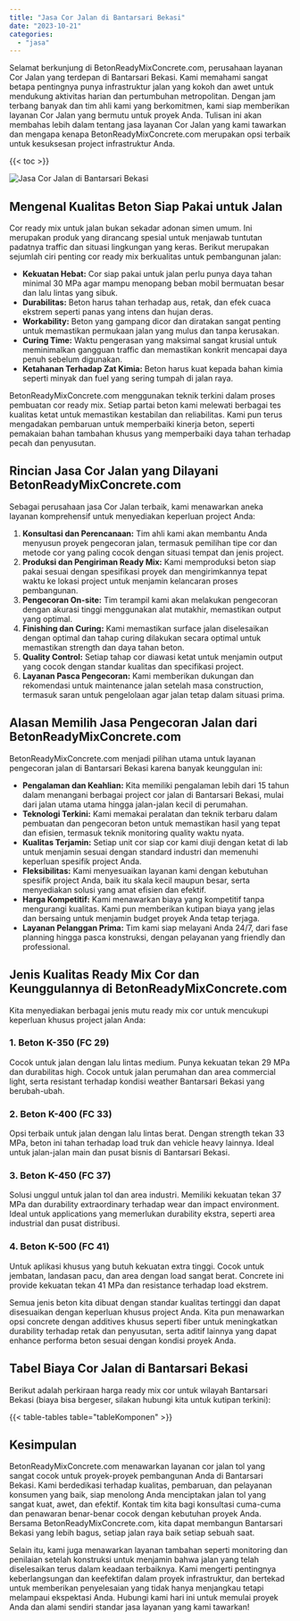 ```yaml
---
title: "Jasa Cor Jalan di Bantarsari Bekasi"
date: "2023-10-21"
categories: 
  - "jasa"
---
```


Selamat berkunjung di BetonReadyMixConcrete.com, perusahaan layanan Cor Jalan yang terdepan di Bantarsari Bekasi. Kami memahami sangat betapa pentingnya punya infrastruktur jalan yang kokoh dan awet untuk mendukung aktivitas harian dan pertumbuhan metropolitan. Dengan jam terbang banyak dan tim ahli kami yang berkomitmen, kami siap memberikan layanan Cor Jalan yang bermutu untuk proyek Anda. Tulisan ini akan membahas lebih dalam tentang jasa layanan Cor Jalan yang kami tawarkan dan mengapa kenapa BetonReadyMixConcrete.com merupakan opsi terbaik untuk kesuksesan project infrastruktur Anda.

{{< toc >}}

![Jasa Cor Jalan di Bantarsari Bekasi](https://betoncor8.github.io/cor/harga-beton-readymix-concrete%20(22).png)

## Mengenal Kualitas Beton Siap Pakai untuk Jalan

Cor ready mix untuk jalan bukan sekadar adonan simen umum. Ini merupakan produk yang dirancang spesial untuk menjawab tuntutan padatnya traffic dan situasi lingkungan yang keras. Berikut merupakan sejumlah ciri penting cor ready mix berkualitas untuk pembangunan jalan:

- **Kekuatan Hebat:** Cor siap pakai untuk jalan perlu punya daya tahan minimal 30 MPa agar mampu menopang beban mobil bermuatan besar dan lalu lintas yang sibuk.
- **Durabilitas:** Beton harus tahan terhadap aus, retak, dan efek cuaca ekstrem seperti panas yang intens dan hujan deras.
- **Workability:** Beton yang gampang dicor dan diratakan sangat penting untuk memastikan permukaan jalan yang mulus dan tanpa kerusakan.
- **Curing Time:** Waktu pengerasan yang maksimal sangat krusial untuk meminimalkan gangguan traffic dan memastikan konkrit mencapai daya penuh sebelum digunakan.
- **Ketahanan Terhadap Zat Kimia:** Beton harus kuat kepada bahan kimia seperti minyak dan fuel yang sering tumpah di jalan raya.

BetonReadyMixConcrete.com menggunakan teknik terkini dalam proses pembuatan cor ready mix. Setiap partai beton kami melewati berbagai tes kualitas ketat untuk memastikan kestabilan dan reliabilitas. Kami pun terus mengadakan pembaruan untuk memperbaiki kinerja beton, seperti pemakaian bahan tambahan khusus yang memperbaiki daya tahan terhadap pecah dan penyusutan.

## Rincian Jasa Cor Jalan yang Dilayani BetonReadyMixConcrete.com

Sebagai perusahaan jasa Cor Jalan terbaik, kami menawarkan aneka layanan komprehensif untuk menyediakan keperluan project Anda:

1. **Konsultasi dan Perencanaan:** Tim ahli kami akan membantu Anda menyusun proyek pengecoran jalan, termasuk pemilihan tipe cor dan metode cor yang paling cocok dengan situasi tempat dan jenis project.
2. **Produksi dan Pengiriman Ready Mix:** Kami memproduksi beton siap pakai sesuai dengan spesifikasi proyek dan mengirimkannya tepat waktu ke lokasi project untuk menjamin kelancaran proses pembangunan.
3. **Pengecoran On-site:** Tim terampil kami akan melakukan pengecoran dengan akurasi tinggi menggunakan alat mutakhir, memastikan output yang optimal.
4. **Finishing dan Curing:** Kami memastikan surface jalan diselesaikan dengan optimal dan tahap curing dilakukan secara optimal untuk memastikan strength dan daya tahan beton.
5. **Quality Control:** Setiap tahap cor diawasi ketat untuk menjamin output yang cocok dengan standar kualitas dan specifikasi project.
6. **Layanan Pasca Pengecoran:** Kami memberikan dukungan dan rekomendasi untuk maintenance jalan setelah masa construction, termasuk saran untuk pengelolaan agar jalan tetap dalam situasi prima.

## Alasan Memilih Jasa Pengecoran Jalan dari BetonReadyMixConcrete.com

BetonReadyMixConcrete.com menjadi pilihan utama untuk layanan pengecoran jalan di Bantarsari Bekasi karena banyak keunggulan ini:

- **Pengalaman dan Keahlian:** Kita memiliki pengalaman lebih dari 15 tahun dalam menangani berbagai project cor jalan di Bantarsari Bekasi, mulai dari jalan utama utama hingga jalan-jalan kecil di perumahan.
- **Teknologi Terkini:** Kami memakai peralatan dan teknik terbaru dalam pembuatan dan pengecoran beton untuk memastikan hasil yang tepat dan efisien, termasuk teknik monitoring quality waktu nyata.
- **Kualitas Terjamin:** Setiap unit cor siap cor kami diuji dengan ketat di lab untuk menjamin sesuai dengan standard industri dan memenuhi keperluan spesifik project Anda.
- **Fleksibilitas:** Kami menyesuaikan layanan kami dengan kebutuhan spesifik project Anda, baik itu skala kecil maupun besar, serta menyediakan solusi yang amat efisien dan efektif.
- **Harga Kompetitif:** Kami menawarkan biaya yang kompetitif tanpa mengurangi kualitas. Kami pun memberikan kutipan biaya yang jelas dan bersaing untuk menjamin budget proyek Anda tetap terjaga.
- **Layanan Pelanggan Prima:** Tim kami siap melayani Anda 24/7, dari fase planning hingga pasca konstruksi, dengan pelayanan yang friendly dan professional.

## Jenis Kualitas Ready Mix Cor dan Keunggulannya di BetonReadyMixConcrete.com

Kita menyediakan berbagai jenis mutu ready mix cor untuk mencukupi keperluan khusus project jalan Anda:

### 1\. Beton K-350 (FC 29)

Cocok untuk jalan dengan lalu lintas medium. Punya kekuatan tekan 29 MPa dan durabilitas high. Cocok untuk jalan perumahan dan area commercial light, serta resistant terhadap kondisi weather Bantarsari Bekasi yang berubah-ubah.

### 2\. Beton K-400 (FC 33)

Opsi terbaik untuk jalan dengan lalu lintas berat. Dengan strength tekan 33 MPa, beton ini tahan terhadap load truk dan vehicle heavy lainnya. Ideal untuk jalan-jalan main dan pusat bisnis di Bantarsari Bekasi.

### 3\. Beton K-450 (FC 37)

Solusi unggul untuk jalan tol dan area industri. Memiliki kekuatan tekan 37 MPa dan durability extraordinary terhadap wear dan impact environment. Ideal untuk applications yang memerlukan durability ekstra, seperti area industrial dan pusat distribusi.

### 4\. Beton K-500 (FC 41)

Untuk aplikasi khusus yang butuh kekuatan extra tinggi. Cocok untuk jembatan, landasan pacu, dan area dengan load sangat berat. Concrete ini provide kekuatan tekan 41 MPa dan resistance terhadap load ekstrem.

Semua jenis beton kita dibuat dengan standar kualitas tertinggi dan dapat disesuaikan dengan keperluan khusus project Anda. Kita pun menawarkan opsi concrete dengan additives khusus seperti fiber untuk meningkatkan durability terhadap retak dan penyusutan, serta aditif lainnya yang dapat enhance performa beton sesuai dengan kondisi proyek Anda.

## Tabel Biaya Cor Jalan di Bantarsari Bekasi

Berikut adalah perkiraan harga ready mix cor untuk wilayah Bantarsari Bekasi (biaya bisa bergeser, silakan hubungi kita untuk kutipan terkini):

{{< table-tables table="tableKomponen" >}}

## Kesimpulan

BetonReadyMixConcrete.com menawarkan layanan cor jalan tol yang sangat cocok untuk proyek-proyek pembangunan Anda di Bantarsari Bekasi. Kami berdedikasi terhadap kualitas, pembaruan, dan pelayanan konsumen yang baik, siap menolong Anda menciptakan jalan tol yang sangat kuat, awet, dan efektif. Kontak tim kita bagi konsultasi cuma-cuma dan penawaran benar-benar cocok dengan kebutuhan proyek Anda. Bersama BetonReadyMixConcrete.com, kita dapat membangun Bantarsari Bekasi yang lebih bagus, setiap jalan raya baik setiap sebuah saat.

Selain itu, kami juga menawarkan layanan tambahan seperti monitoring dan penilaian setelah konstruksi untuk menjamin bahwa jalan yang telah diselesaikan terus dalam keadaan terbaiknya. Kami mengerti pentingnya keberlangsungan dan keefektifan dalam proyek infrastruktur, dan bertekad untuk memberikan penyelesaian yang tidak hanya menjangkau tetapi melampaui ekspektasi Anda. Hubungi kami hari ini untuk memulai proyek Anda dan alami sendiri standar jasa layanan yang kami tawarkan!
